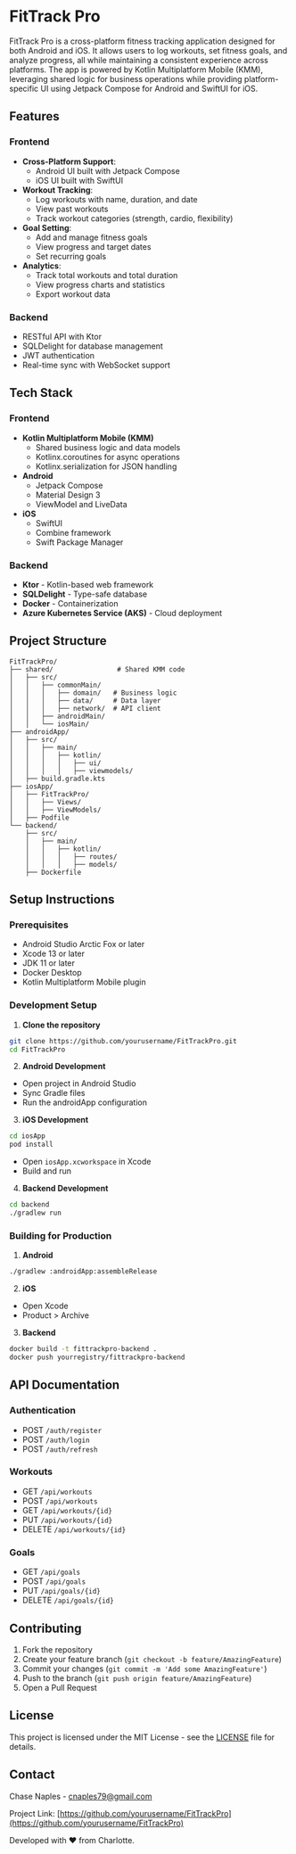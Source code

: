 # FitTrack Pro

FitTrack Pro is a cross-platform fitness tracking application designed for both Android and iOS. It allows users to log workouts, set fitness goals, and analyze progress, all while maintaining a consistent experience across platforms. The app is powered by Kotlin Multiplatform Mobile (KMM), leveraging shared logic for business operations while providing platform-specific UI using Jetpack Compose for Android and SwiftUI for iOS.

## Features

### Frontend
- **Cross-Platform Support**:
  - Android UI built with Jetpack Compose
  - iOS UI built with SwiftUI
- **Workout Tracking**:
  - Log workouts with name, duration, and date
  - View past workouts
  - Track workout categories (strength, cardio, flexibility)
- **Goal Setting**:
  - Add and manage fitness goals
  - View progress and target dates
  - Set recurring goals
- **Analytics**:
  - Track total workouts and total duration
  - View progress charts and statistics
  - Export workout data

### Backend
- RESTful API with Ktor
- SQLDelight for database management
- JWT authentication
- Real-time sync with WebSocket support

## Tech Stack

### Frontend
- **Kotlin Multiplatform Mobile (KMM)**
  - Shared business logic and data models
  - Kotlinx.coroutines for async operations
  - Kotlinx.serialization for JSON handling
- **Android**
  - Jetpack Compose
  - Material Design 3
  - ViewModel and LiveData
- **iOS**
  - SwiftUI
  - Combine framework
  - Swift Package Manager

### Backend
- **Ktor** - Kotlin-based web framework
- **SQLDelight** - Type-safe database
- **Docker** - Containerization
- **Azure Kubernetes Service (AKS)** - Cloud deployment

## Project Structure

```
FitTrackPro/
├── shared/                # Shared KMM code
│   ├── src/
│   │   ├── commonMain/    
│   │   │   ├── domain/   # Business logic
│   │   │   ├── data/     # Data layer
│   │   │   ├── network/  # API client
│   │   ├── androidMain/
│   │   └── iosMain/
├── androidApp/           
│   ├── src/
│   │   ├── main/
│   │   │   ├── kotlin/
│   │   │   │   ├── ui/
│   │   │   │   ├── viewmodels/
│   ├── build.gradle.kts
├── iosApp/              
│   ├── FitTrackPro/
│   │   ├── Views/
│   │   ├── ViewModels/
│   ├── Podfile
└── backend/
    ├── src/
    │   ├── main/
    │   │   ├── kotlin/
    │   │   │   ├── routes/
    │   │   │   ├── models/
    ├── Dockerfile
```

## Setup Instructions

### Prerequisites
- Android Studio Arctic Fox or later
- Xcode 13 or later
- JDK 11 or later
- Docker Desktop
- Kotlin Multiplatform Mobile plugin

### Development Setup

1. **Clone the repository**
```bash
git clone https://github.com/yourusername/FitTrackPro.git
cd FitTrackPro
```

2. **Android Development**
- Open project in Android Studio
- Sync Gradle files
- Run the androidApp configuration

3. **iOS Development**
```bash
cd iosApp
pod install
```
- Open `iosApp.xcworkspace` in Xcode
- Build and run

4. **Backend Development**
```bash
cd backend
./gradlew run
```

### Building for Production

1. **Android**
```bash
./gradlew :androidApp:assembleRelease
```

2. **iOS**
- Open Xcode
- Product > Archive

3. **Backend**
```bash
docker build -t fittrackpro-backend .
docker push yourregistry/fittrackpro-backend
```

## API Documentation

### Authentication
- POST `/auth/register`
- POST `/auth/login`
- POST `/auth/refresh`

### Workouts
- GET `/api/workouts`
- POST `/api/workouts`
- GET `/api/workouts/{id}`
- PUT `/api/workouts/{id}`
- DELETE `/api/workouts/{id}`

### Goals
- GET `/api/goals`
- POST `/api/goals`
- PUT `/api/goals/{id}`
- DELETE `/api/goals/{id}`

## Contributing

1. Fork the repository
2. Create your feature branch (`git checkout -b feature/AmazingFeature`)
3. Commit your changes (`git commit -m 'Add some AmazingFeature'`)
4. Push to the branch (`git push origin feature/AmazingFeature`)
5. Open a Pull Request

## License

This project is licensed under the MIT License - see the [LICENSE](LICENSE) file for details.

## Contact

Chase Naples - cnaples79@gmail.com

Project Link: [https://github.com/yourusername/FitTrackPro](https://github.com/yourusername/FitTrackPro)


Developed with ❤️ from Charlotte.